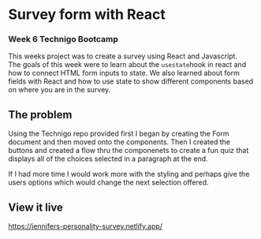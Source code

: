 # Survey form with React
### Week 6 Technigo Bootcamp

This weeks project was to create a survey using React and Javascript.<br>
The goals of this week were to learn about the ```usestate```hook in react and how to connect HTML form inputs to state. We also learned about form fields with React and how to use state to show different components based on where you are in the survey.


## The problem

Using the Technigo repo provided first I began by creating the Form document and then moved onto the components. Then I created the buttons and created a flow thru the componenets to create a fun quiz that displays all of the choices selected in a paragraph at the end. 
 
If I had more time I would work more with the styling and perhaps give the users options which would change the next selection offered. 

## View it live

https://jennifers-personality-survey.netlify.app/
